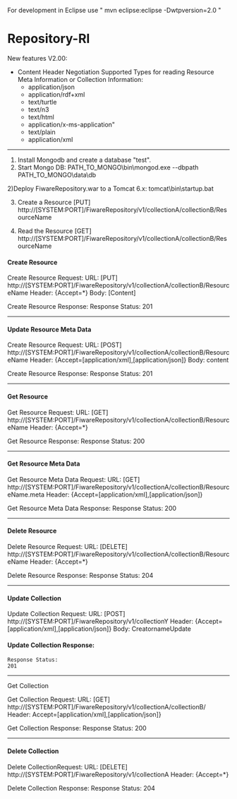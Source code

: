 For development in Eclipse use " mvn eclipse:eclipse -Dwtpversion=2.0 "

Repository-RI
=============

New features V2.00:

- Content Header Negotiation
	Supported Types for reading Resource Meta Information or Collection Information:
	- application/json
	- application/rdf+xml
	- text/turtle
	- text/n3
	- text/html
	- application/x-ms-application"
	- text/plain
	- application/xml

___________________________________________________________


1) Install Mongodb and create a database "test".
2) Start Mongo DB:
PATH_TO_MONGO\bin\mongod.exe --dbpath PATH_TO_MONGO\data\db

2)Deploy FiwareRepository.war to a Tomcat 6.x:
tomcat\bin\startup.bat

3) Create a Resource
[PUT] http://[SYSTEM:PORT]/FiwareRepository/v1/collectionA/collectionB/ResourceName

4) Read the Resource
[GET] http://[SYSTEM:PORT]/FiwareRepository/v1/collectionA/collectionB/ResourceName



#### Create Resource

Create Resource Request:
	URL:	[PUT] http://[SYSTEM:PORT]/FiwareRepository/v1/collectionA/collectionB/ResourceName
	Header:	{Accept=*}
	Body:	[Content]

Create Resource Response:
	Response Status:
	201

____________________________________________________________

#### Update Resource Meta Data

Create Resource Request:
	URL:	[POST] http://[SYSTEM:PORT]/FiwareRepository/v1/collectionA/collectionB/ResourceName
	Header:	{Accept=[application/xml],[application/json]}
	Body:	content

Create Resource Response:
	Response Status:
	201

____________________________________________________________


#### Get Resource 

Get Resource Request:
	URL:	[GET] http://[SYSTEM:PORT]/FiwareRepository/v1/collectionA/collectionB/ResourceName
	Header:	{Accept=*}

	
Get Resource Response:
	Response Status:
	200

____________________________________________________________


#### Get Resource Meta Data

Get Resource Meta Data Request:
	URL:	[GET] http://[SYSTEM:PORT]/FiwareRepository/v1/collectionA/collectionB/ResourceName.meta
	Header:	{Accept=[application/xml],[application/json]}
	
Get Resource Meta Data Response:
	Response Status:
	200
____________________________________________________________


#### Delete Resource

Delete Resource Request:
	URL:	[DELETE] http://[SYSTEM:PORT]/FiwareRepository/v1/collectionA/collectionB/ResourceName
	Header:	{Accept=*}
	
Delete Resource Response:
	Response Status:
	204

____________________________________________________________


#### Update Collection

Update Collection Request:
	URL:	[POST] http://[SYSTEM:PORT]/FiwareRepository/v1/collectionY
	Header:	{Accept=[application/xml],[application/json]}
	Body:	<?xml version="1.0" encoding="UTF-8" standalone="yes"?><collection xmlns:atom="http://www.w3.org/2005/Atom"><creator>CreatornameUpdate</creator><collections/><resources/></collection>

#### Update Collection Response:
	Response Status:
	201
____________________________________________________________


Get Collection

Get Collection Request:
	URL:	[GET] http://[SYSTEM:PORT]/FiwareRepository/v1/collectionA/collectionB/
	Header:	Accept=[application/xml],[application/json]}

Get Collection Response:
	Response Status:
	200
____________________________________________________________


#### Delete Collection

Delete CollectionRequest:
	URL:	[DELETE] http://[SYSTEM:PORT]/FiwareRepository/v1/collectionA
	Header:	{Accept=*}
	
Delete Collection Response:
	Response Status:
	204
